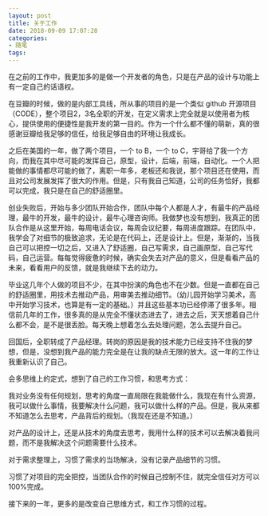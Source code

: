 ```yaml
---
layout: post
title: 关于工作
date: 2018-09-09 17:07:28
categories:
- 随笔
tags:
---
```


在之前的工作中，我更加多的是做一个开发者的角色，只是在产品的设计与功能上有一定自己的话语权。

在豆瓣的时候，做的是内部工具线，所从事的项目的是一个类似 github 开源项目（CODE），整个项目2，3名全职的开发，在定义需求上完全就是以使用者为核心，提供使用的便捷性是我开发的第一目的。作为一个什么都不懂的萌新，真的很感谢豆瓣给我足够的信任，给我足够自由的环境让我成长。

之后在美国的一年，做了两个项目，一个 to B，一个 to C，宇哥给了我一个方向，而我在其中尽可能的发挥自己，原型，设计，后端，前端，自动化。一个人把能做的事情都尽可能的做了，离职一年多，老板还和我说，那个项目还在使用，而且对公司发展发挥了很大的作用。但是，只有我自己知道，公司的任务恰好，我都可以完成，我只是在自己的舒适圈里。

创业失败后，开始与多少团队开始合作，团队中每个人都是人才，有最牛的产品经理，最牛的开发，最牛的设计，最牛心理咨询师。我做梦也没有想到，我真正的团队合作是从这里开始，每周电话会议，每周会议纪要，每周进度跟踪。在团队中，我学会了对细节的极致追求，无论是在代码上，还是设计上。但是，渐渐的，当我自己可以把控一切之后，又进入了舒适圈，自己写需求，自己画原型，自己写代码，自己运营。每每觉得疲惫的时候，确实会失去对产品的意义，但是看看产品的未来，看看用户的反馈，就是我继续下去的动力。

毕业这几年个人做的项目不少，在其中扮演的角色也不在少数。但是一直都在自己的舒适圈里，用技术去推动产品，用审美去推动细节。（幼儿园开始学习美术，高中开始学习技术，也算是有一定的基础。）并且这些基本功已经停滞了很多年。相信前几年的工作，很多真的是从完全不懂状态进去了，进去之后，天天想着自己什么都不会，是不是很丢脸。每天晚上想着怎么去处理问题，怎么去提升自己。

回国后，全职转成了产品经理。转岗的原因是我的技术能力已经支持不住我的梦想，但是，没想到我产品的能力完全是在让我的缺点无限的放大。这一年的工作让我重新认识了自己。

会多思维上的定式，想到了自己的工作习惯，和思考方式：

我对业务没有任何规划，思考的角度一直局限在我能做什么，我现在有什么资源，我可以做什么事情，我要解决什么问题，我可以做什么样的产品。但是，我从来都不知道怎么去思考，产品背后的规划。（我现在还是不知道。）

对产品的设计上，还是从技术的角度去思考，我用什么样的技术可以去解决着我问题，而不是我解决这个问题需要什么技术。

对于需求整理上，习惯了需求的当场解决，没有记录产品细节的习惯。

习惯了对项目的完全把控，当团队合作的时候自己控制不住，就完全信任对方可以100%完成。

接下来的一年，更多的是改变自己思维方式，和工作习惯的过程。